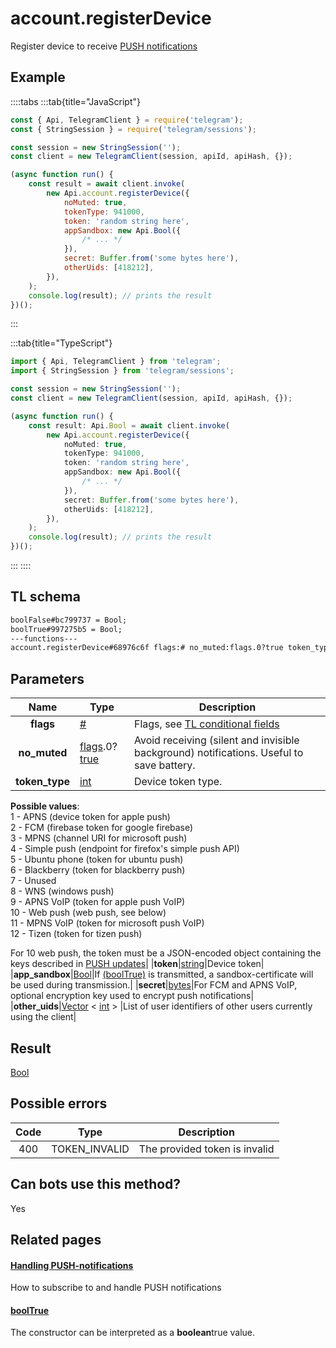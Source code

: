 # account.registerDevice

Register device to receive [PUSH notifications](https://core.telegram.org/api/push-updates)

## Example

::::tabs
:::tab{title="JavaScript"}

```js
const { Api, TelegramClient } = require('telegram');
const { StringSession } = require('telegram/sessions');

const session = new StringSession('');
const client = new TelegramClient(session, apiId, apiHash, {});

(async function run() {
    const result = await client.invoke(
        new Api.account.registerDevice({
            noMuted: true,
            tokenType: 941000,
            token: 'random string here',
            appSandbox: new Api.Bool({
                /* ... */
            }),
            secret: Buffer.from('some bytes here'),
            otherUids: [418212],
        }),
    );
    console.log(result); // prints the result
})();
```

:::

:::tab{title="TypeScript"}

```ts
import { Api, TelegramClient } from 'telegram';
import { StringSession } from 'telegram/sessions';

const session = new StringSession('');
const client = new TelegramClient(session, apiId, apiHash, {});

(async function run() {
    const result: Api.Bool = await client.invoke(
        new Api.account.registerDevice({
            noMuted: true,
            tokenType: 941000,
            token: 'random string here',
            appSandbox: new Api.Bool({
                /* ... */
            }),
            secret: Buffer.from('some bytes here'),
            otherUids: [418212],
        }),
    );
    console.log(result); // prints the result
})();
```

:::
::::

## TL schema

```txt
boolFalse#bc799737 = Bool;
boolTrue#997275b5 = Bool;
---functions---
account.registerDevice#68976c6f flags:# no_muted:flags.0?true token_type:int token:string app_sandbox:Bool secret:bytes other_uids:Vector<int> = Bool;
```

## Parameters

|      Name      | Type                                                                                                                              | Description                                                                                             |
| :------------: | --------------------------------------------------------------------------------------------------------------------------------- | ------------------------------------------------------------------------------------------------------- |
|   **flags**    | [#](https://core.telegram.org/type/%23)                                                                                           | Flags, see [TL conditional fields](https://core.telegram.org/mtproto/TL-combinators#conditional-fields) |
|  **no_muted**  | [flags](https://core.telegram.org/mtproto/TL-combinators#conditional-fields).0?[true](https://core.telegram.org/constructor/true) | Avoid receiving (silent and invisible background) notifications. Useful to save battery.                |
| **token_type** | [int](https://core.telegram.org/type/int)                                                                                         | Device token type.                                                                                      |

**Possible values**:  
1 - APNS (device token for apple push)  
2 - FCM (firebase token for google firebase)  
3 - MPNS (channel URI for microsoft push)  
4 - Simple push (endpoint for firefox's simple push API)  
5 - Ubuntu phone (token for ubuntu push)  
6 - Blackberry (token for blackberry push)  
7 - Unused  
8 - WNS (windows push)  
9 - APNS VoIP (token for apple push VoIP)  
10 - Web push (web push, see below)  
11 - MPNS VoIP (token for microsoft push VoIP)  
12 - Tizen (token for tizen push)

For 10 web push, the token must be a JSON-encoded object containing the keys described in [PUSH updates](https://core.telegram.org/api/push-updates)|
|**token**|[string](https://core.telegram.org/type/string)|Device token|
|**app_sandbox**|[Bool](https://core.telegram.org/type/Bool)|If [(boolTrue)](https://core.telegram.org/constructor/boolTrue) is transmitted, a sandbox-certificate will be used during transmission.|
|**secret**|[bytes](https://core.telegram.org/type/bytes)|For FCM and APNS VoIP, optional encryption key used to encrypt push notifications|
|**other_uids**|[Vector](https://core.telegram.org/type/Vector%20t) < [int](https://core.telegram.org/type/int) > |List of user identifiers of other users currently using the client|

## Result

[Bool](https://core.telegram.org/type/Bool)

## Possible errors

| Code | Type          | Description                   |
| :--: | ------------- | ----------------------------- |
| 400  | TOKEN_INVALID | The provided token is invalid |

## Can bots use this method?

Yes

## Related pages

#### [Handling PUSH-notifications](https://core.telegram.org/api/push-updates)

How to subscribe to and handle PUSH notifications

#### [boolTrue](https://core.telegram.org/constructor/boolTrue)

The constructor can be interpreted as a **boolean**true value.
